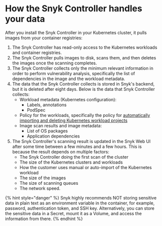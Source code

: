 # How the Snyk Controller handles your data

After you install the Snyk Controller in your Kubernetes cluster, it pulls images from your container registries:

1. The Snyk Controller has read-only access to the Kubernetes workloads and container registries.
2. The Snyk Controller pulls images to disk, scans them, and then deletes the images once the scanning completes.
3. The Snyk Controller collects only the minimum relevant information in order to perform vulnerability analysis, specifically the list of dependencies in the image and the workload metadata.
4. The data that the Snyk Controller collects is stored in Snyk's backend, but it is deleted after eight days. Below is the data that Snyk Controller collects:
   * Workload metadata (Kubernetes configuration):
     * Labels, annotations
     * PodSpec
   * Policy for the workloads, specifically the policy for [automatically importing and deleting Kubernetes workload projects](../../../scan-applications/snyk-container/kubernetes-integration/automatically-import-and-delete-kubernetes-workload-projects.md)
   * Image scan results and image metadata:
     * List of OS packages
     * Application dependencies
5. The Snyk Controller's scanning result is updated in the Snyk Web UI after some time between a few minutes and a few hours. This is because the result depends on multiple factors:
   * The Snyk Controller doing the first scan of the cluster
   * The size of the Kubernetes clusters and workloads
   * How the customer uses manual or auto-import of the Kubernetes workload
   * The size of the images
   * The size of scanning queues
   * The network speed.

{% hint style="danger" %}
Snyk highly recommends NOT storing sensitive data in plain text as an environment variable in the container, for example, password, authentication token, and SSH key. Alternatively, you can store the sensitive data in a Secret, mount it as a Volume, and access the information from there.
{% endhint %}
